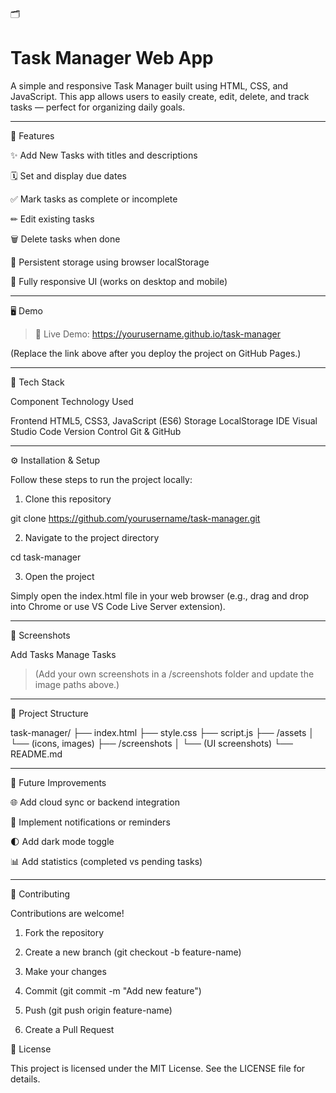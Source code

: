 
🗂 <h1>Task Manager Web App</h1>

A simple and responsive Task Manager built using HTML, CSS, and JavaScript.
This app allows users to easily create, edit, delete, and track tasks — perfect for organizing daily goals.


---

🚀 Features

✨ Add New Tasks with titles and descriptions

🗓 Set and display due dates

✅ Mark tasks as complete or incomplete

✏ Edit existing tasks

🗑 Delete tasks when done

💾 Persistent storage using browser localStorage

📱 Fully responsive UI (works on desktop and mobile)



---

🖥 Demo

> 🧭 Live Demo:
https://yourusername.github.io/task-manager



(Replace the link above after you deploy the project on GitHub Pages.)


---

🧩 Tech Stack

Component	Technology Used

Frontend	HTML5, CSS3, JavaScript (ES6)
Storage	LocalStorage
IDE	Visual Studio Code
Version Control	Git & GitHub



---

⚙ Installation & Setup

Follow these steps to run the project locally:

1. Clone this repository

git clone https://github.com/yourusername/task-manager.git


2. Navigate to the project directory

cd task-manager


3. Open the project

Simply open the index.html file in your web browser
(e.g., drag and drop into Chrome or use VS Code Live Server extension).

---

📸 Screenshots

Add Tasks	Manage Tasks

	


> (Add your own screenshots in a /screenshots folder and update the image paths above.)




---

📁 Project Structure

task-manager/
├── index.html
├── style.css
├── script.js
├── /assets
│   └── (icons, images)
├── /screenshots
│   └── (UI screenshots)
└── README.md


---

🧠 Future Improvements

🌐 Add cloud sync or backend integration

🔔 Implement notifications or reminders

🌓 Add dark mode toggle

📊 Add statistics (completed vs pending tasks)



---

🤝 Contributing

Contributions are welcome!

1. Fork the repository


2. Create a new branch (git checkout -b feature-name)


3. Make your changes


4. Commit (git commit -m "Add new feature")


5. Push (git push origin feature-name)


6. Create a Pull Request


🪪 License

This project is licensed under the MIT License.
See the LICENSE file for details.


